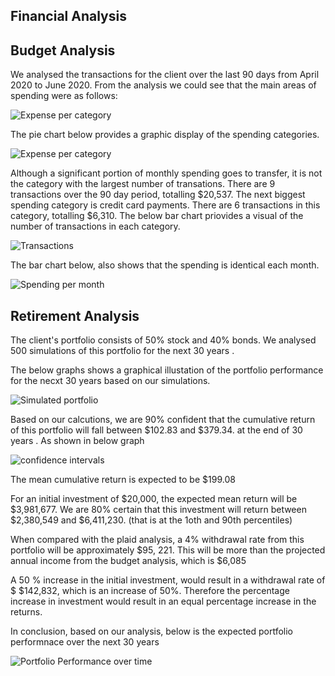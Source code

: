 ## Financial Analysis


## Budget Analysis

We analysed the transactions for the client over the last 90 days from April 2020 to June 2020.
From the analysis we could see that the main areas of spending were as follows: 



 ![Expense per category](My_images/Exp_per_category.PNG)
 
The pie chart below provides a graphic display of the spending categories.


![Expense per category](My_images/pie-chart.PNG)

Although a significant portion of monthly spending goes to transfer, it is not the category with the largest number of transations. There are 9 transactions over the 90 day period, totalling $20,537.  The next biggest spending category is credit card payments.  There are 6 transactions in this category, totalling $6,310.  The below bar chart priovides a visual of the number of transactions in each category.

![Transactions](My_images/transactions.PNG)



The bar chart below, also shows that the spending is identical each month.

![Spending per month](My_images/Spending-per-month.PNG)

## Retirement Analysis

The client's portfolio consists of 50% stock and 40% bonds.   We analysed 500 simulations of this portfolio for the next 30 years .

The below graphs shows a graphical illustation of the portfolio performance for the necxt 30 years based on our simulations.

![Simulated portfolio](My_images/Simulated-Portfolio.PNG)

Based on our calcutions, we are 90% confident that the cumulative return of this portfolio will fall between $102.83 and $379.34. at the end of 30 years . As shown in below graph

![confidence intervals](My_images/confidence-intervals.PNG)

The mean cumulative return is expected to be $199.08


For an initial investment of $20,000, the expected mean return will be $3,981,677.  We are 80% certain that this investment will return between $2,380,549 and $6,411,230. (that is  at the 1oth and 90th percentiles) 



When compared with the plaid analysis, a 4% withdrawal rate from this portfolio will be approximately $95, 221.  This will be more than the projected annual income from the budget analysis, which is $6,085

A 50 % increase in the initial investment, would result in a withdrawal rate of $ $142,832, which is an increase of 50%.  Therefore the percentage increase in investment would result in an equal percentage increase in the returns.

In conclusion, based on our analysis, below is the expected portfolio performnace over the next 30 years


![Portfolio Performance over time](My_images/performance-over-time.PNG)



